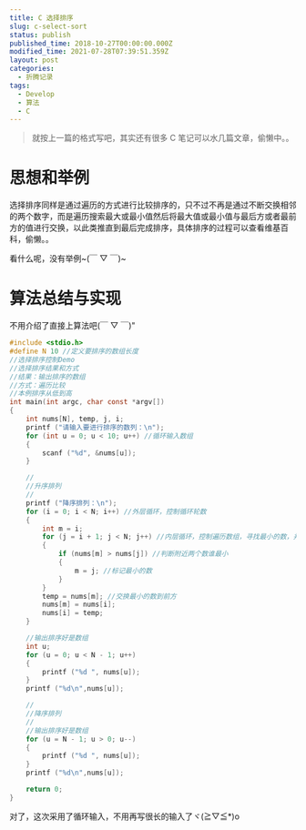 ```yaml
---
title: C 选择排序
slug: c-select-sort
status: publish
published_time: 2018-10-27T00:00:00.000Z
modified_time: 2021-07-28T07:39:51.359Z
layout: post
categories:
  - 折腾记录
tags:
  - Develop
  - 算法
  - C
---
```


> 就按上一篇的格式写吧，其实还有很多 C 笔记可以水几篇文章，偷懒中。。

# 思想和举例

选择排序同样是通过遍历的方式进行比较排序的，只不过不再是通过不断交换相邻的两个数字，而是遍历搜索最大或最小值然后将最大值或最小值与最后方或者最前方的值进行交换，以此类推直到最后完成排序，具体排序的过程可以查看维基百科，偷懒。。

看什么呢，没有举例~(￣ ▽ ￣)~

# 算法总结与实现

不用介绍了直接上算法吧(￣ ▽ ￣)"

```c
#include <stdio.h>
#define N 10 //定义要排序的数组长度
//选择排序控制Demo
//选择排序结果和方式
//结果：输出排序的数组
//方式：遍历比较
//本例排序从低到高
int main(int argc, char const *argv[])
{
    int nums[N], temp, j, i;
    printf ("请输入要进行排序的数列：\n");
    for (int u = 0; u < 10; u++) //循环输入数组
    {
        scanf ("%d", &nums[u]);
    }

    //
    //升序排列
    //
    printf ("降序排列：\n");
    for (i = 0; i < N; i++) //外层循环，控制循环轮数
    {
        int m = i;
        for (j = i + 1; j < N; j++) //内层循环，控制遍历数组，寻找最小的数，并进行交换指针
        {
            if (nums[m] > nums[j]) //判断附近两个数谁最小
            {
                m = j; //标记最小的数
            }
        }
        temp = nums[m]; //交换最小的数到前方
        nums[m] = nums[i];
        nums[i] = temp;
    }

    //输出排序好是数组
    int u;
    for (u = 0; u < N - 1; u++)
    {
        printf ("%d ", nums[u]);
    }
    printf ("%d\n",nums[u]);

    //
    //降序排列
    //
    //输出排序好是数组
    for (u = N - 1; u > 0; u--)
    {
        printf ("%d ", nums[u]);
    }
    printf ("%d\n",nums[u]);

    return 0;
}
```

对了，这次采用了循环输入，不用再写很长的输入了ヾ(≧▽≦\*)o
